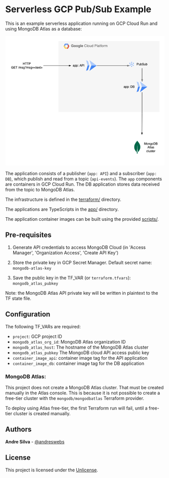 # Serverless GCP Pub/Sub Example

This is an example serverless application running on GCP Cloud Run and using
MongoDB Atlas as a database:

![GCP Cloud Run PubSub Example](docs/diagrams/gcp-cloud-run-pubsun-example.png "example")

The application consists of a publisher (`app: API`) and a subscriber
(`app: DB`), which publish and read from a topic (`api-events`). The `app`
components are containers in GCP Cloud Run. The DB application stores data
received from the topic to MongoDB Atlas.

The infrastructure is defined in the [terraform/](terraform) directory.

The applications are TypeScripts in the [app/](app) directory.

The application container images can be built using the provided
[scripts/](scripts).

## Pre-requisites

1. Generate API credentials to access MongoDB Cloud (in 'Access Manager',
   'Organization Access', 'Create API Key')

2. Store the private key in GCP Secret Manager. Default secret name:
   `mongodb-atlas-key`

3. Save the public key in the TF_VAR (or `terraform.tfvars`):
   `mongodb_atlas_pubkey`

Note: the MongoDB Atlas API private key will be written in plaintext to the TF
state file.

## Configuration

The following TF_VARs are required:

- `project`: GCP project ID
- `mongodb_atlas_org_id`: MongoDB Atlas organization ID
- `mongodb_atlas_host`: The hostname of the MongoDB Atlas cluster
- `mongodb_atlas_pubkey` The MongoDB cloud API access public key
- `container_image_api`: container image tag for the API application
- `container_image_db`: container image tag for the DB application

### MongoDB Atlas:

This project does not create a MongoDB Atlas cluster. That must be created
manually in the Atlas console. This is because it is not possible to create a
free-tier cluster with the `mongodb/mongodbatlas` Terraform provider.

To deploy using Atlas free-tier, the first Terraform run will fail, until a
free-tier cluster is created manually.

## Authors

**Andre Silva** - [@andreswebs](https://github.com/andreswebs)

## License

This project is licensed under the [Unlicense](UNLICENSE.md).
